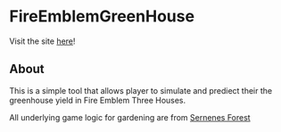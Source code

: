 # FireEmblemGreenHouse

Visit the site [here](https://zero41120.github.io/FireEmblemGreenHouse/)!

## About

This is a simple tool that allows player to simulate and prediect their the greenhouse yield in Fire Emblem Three Houses.

All underlying game logic for gardening are from [Sernenes Forest](https://serenesforest.net/three-houses/monastery/greenhouse/)
